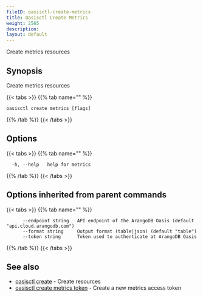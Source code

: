 ```yaml
---
fileID: oasisctl-create-metrics
title: Oasisctl Create Metrics
weight: 2565
description: 
layout: default
---
```

Create metrics resources

## Synopsis

Create metrics resources

{{< tabs >}}
{{% tab name="" %}}
```
oasisctl create metrics [flags]
```
{{% /tab %}}
{{< /tabs >}}

## Options

{{< tabs >}}
{{% tab name="" %}}
```
  -h, --help   help for metrics
```
{{% /tab %}}
{{< /tabs >}}

## Options inherited from parent commands

{{< tabs >}}
{{% tab name="" %}}
```
      --endpoint string   API endpoint of the ArangoDB Oasis (default "api.cloud.arangodb.com")
      --format string     Output format (table|json) (default "table")
      --token string      Token used to authenticate at ArangoDB Oasis
```
{{% /tab %}}
{{< /tabs >}}

## See also

* [oasisctl create]()	 - Create resources
* [oasisctl create metrics token](oasisctl-create-metrics-token)	 - Create a new metrics access token

